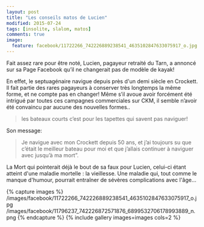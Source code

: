 ```yaml
---
layout: post
title: "Les conseils matos de Lucien"
modified: 2015-07-24
tags: [insolite, slalom, matos]
comments: true
image:
  feature: facebook/11722266_742226889238541_4635102847633075917_o.jpg
---
```


Fait assez rare pour être noté, Lucien, pagayeur retraité du Tarn, a annoncé sur sa Page Facebook qu’il ne changerait pas de modèle de kayak!

En effet, le septuagénaire navigue depuis près d'un demi siècle en Crockett. Il fait partie des rares pagayeurs à conserver très longtemps la même forme, et ne compte pas en changer! Même s’il avoue avoir forcément été intrigué par toutes ces campagnes commerciales sur CKM, il semble n’avoir été convaincu par aucune des nouvelles formes..

> les bateaux courts c’est pour les tapettes qui savent pas naviguer!

Son message:

> Je navigue avec mon Crockett depuis 50 ans, et j’ai toujours su que c’était le meilleur bateau pour moi et que j’allais continuer à naviguer avec jusqu’à ma mort”.

La Mort qui pointerait déjà le bout de sa faux pour Lucien, celui-ci étant atteint d'une maladie mortelle : la vieillesse. Une maladie qui, tout comme le manque d'humour, pourrait entraîner de sévères complications avec l'âge...

{% capture images %}
/images/facebook/11722266_742226889238541_4635102847633075917_o.jpg
/images/facebook/11796237_742226872571876_6899532706178993889_n.png
{% endcapture %}
{% include gallery images=images cols=2 %}
